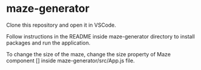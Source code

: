 # maze-generator

Clone this repository and open it in VSCode.


Follow instructions in the README inside maze-generator directory to install packages and run the application.


To change the size of the maze, change the size property of Maze component [<Maze/>] inside maze-generator/src/App.js file.
